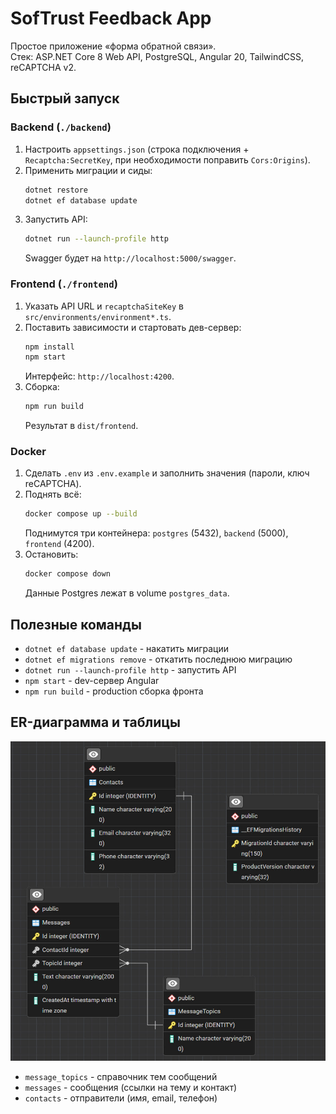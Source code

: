 ﻿# SofTrust Feedback App

Простое приложение «форма обратной связи».  
Стек: ASP.NET Core 8 Web API, PostgreSQL, Angular 20, TailwindCSS, reCAPTCHA v2.

## Быстрый запуск
### Backend (`./backend`)
1. Настроить `appsettings.json` (строка подключения + `Recaptcha:SecretKey`, при необходимости поправить `Cors:Origins`).
2. Применить миграции и сиды:
   ```bash
   dotnet restore
   dotnet ef database update
   ```
3. Запустить API:
   ```bash
   dotnet run --launch-profile http
   ```
   Swagger будет на `http://localhost:5000/swagger`.

### Frontend (`./frontend`)
1. Указать API URL и `recaptchaSiteKey` в `src/environments/environment*.ts`.
2. Поставить зависимости и стартовать дев-сервер:
   ```bash
   npm install
   npm start
   ```
   Интерфейс: `http://localhost:4200`.
3. Сборка:
   ```bash
   npm run build
   ```
   Результат в `dist/frontend`.

### Docker
1. Сделать `.env` из `.env.example` и заполнить значения (пароли, ключ reCAPTCHA).
2. Поднять всё:
   ```bash
   docker compose up --build
   ```
   Поднимутся три контейнера: `postgres` (5432), `backend` (5000), `frontend` (4200).
3. Остановить:
   ```bash
   docker compose down
   ```
   Данные Postgres лежат в volume `postgres_data`.

## Полезные команды
- `dotnet ef database update` - накатить миграции
- `dotnet ef migrations remove` - откатить последнюю миграцию
- `dotnet run --launch-profile http` - запустить API
- `npm start` - dev-сервер Angular
- `npm run build` - production сборка фронта

## ER-диаграмма и таблицы
![ERD](docs/erd.png)

- `message_topics` - справочник тем сообщений
- `messages` - сообщения (ссылки на тему и контакт)
- `contacts` - отправители (имя, email, телефон)
